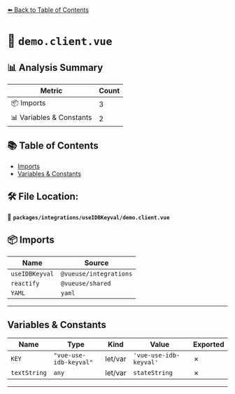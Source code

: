 [⬅️ Back to Table of Contents](../../../index.md)

# 📄 `demo.client.vue`

## 📊 Analysis Summary

| Metric | Count |
|--------|-------|
| 📦 Imports | 3 |
| 📊 Variables & Constants | 2 |

## 📚 Table of Contents

- [Imports](#imports)
- [Variables & Constants](#variables-constants)

## 🛠️ File Location:
📂 **`packages/integrations/useIDBKeyval/demo.client.vue`**

## 📦 Imports

| Name | Source |
|------|--------|
| `useIDBKeyval` | `@vueuse/integrations` |
| `reactify` | `@vueuse/shared` |
| `YAML` | `yaml` |


---

## Variables & Constants

| Name | Type | Kind | Value | Exported |
|------|------|------|-------|----------|
| `KEY` | `"vue-use-idb-keyval"` | let/var | `'vue-use-idb-keyval'` | ✗ |
| `textString` | `any` | let/var | `stateString` | ✗ |


---
